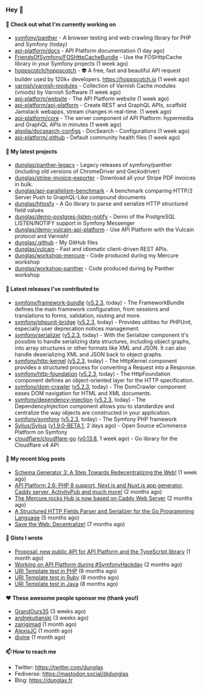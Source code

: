 ### Hey 👋

#### 👷 Check out what I'm currently working on

- [symfony/panther](https://github.com/symfony/panther) - A browser testing and web crawling library for PHP and Symfony (today)
- [api-platform/docs](https://github.com/api-platform/docs) - API Platform documentation (1 day ago)
- [FriendsOfSymfony/FOSHttpCacheBundle](https://github.com/FriendsOfSymfony/FOSHttpCacheBundle) - Use the FOSHttpCache library in your Symfony projects (1 week ago)
- [hoppscotch/hoppscotch](https://github.com/hoppscotch/hoppscotch) - 👽 A free, fast and beautiful API request builder used by 120k&#43; developers. https://hoppscotch.io (1 week ago)
- [varnish/varnish-modules](https://github.com/varnish/varnish-modules) - Collection of Varnish Cache modules (vmods) by Varnish Software (1 week ago)
- [api-platform/website](https://github.com/api-platform/website) - The API Platform website (1 week ago)
- [api-platform/api-platform](https://github.com/api-platform/api-platform) - Create REST and GraphQL APIs, scaffold Jamstack webapps, stream changes in real-time. (1 week ago)
- [api-platform/core](https://github.com/api-platform/core) - The server component of API Platform: hypermedia and GraphQL APIs in minutes (1 week ago)
- [algolia/docsearch-configs](https://github.com/algolia/docsearch-configs) - DocSearch - Configurations (1 week ago)
- [api-platform/.github](https://github.com/api-platform/.github) - Default community health files (1 week ago)

#### 🌱 My latest projects

- [dunglas/panther-legacy](https://github.com/dunglas/panther-legacy) - Legacy releases of symfony/panther (including old versions of ChromeDriver and Geckodriver)
- [dunglas/stripe-invoice-exporter](https://github.com/dunglas/stripe-invoice-exporter) - Download all your Stripe PDF invoices in bulk.
- [dunglas/api-parallelism-benchmark](https://github.com/dunglas/api-parallelism-benchmark) - A benchmark comparing HTTP/2 Server Push to GraphQL-Like compound documents
- [dunglas/httpsfv](https://github.com/dunglas/httpsfv) - A Go library to parse and serialize HTTP structured field values
- [dunglas/demo-postgres-listen-notify](https://github.com/dunglas/demo-postgres-listen-notify) - Demo of the PostgreSQL LISTEN/NOTIFY support in Symfony Messenger
- [dunglas/demo-vulcain-api-platform](https://github.com/dunglas/demo-vulcain-api-platform) - Use API Platform with the Vulcain protocol and Varnish!
- [dunglas/.github](https://github.com/dunglas/.github) - My GitHub files
- [dunglas/vulcain](https://github.com/dunglas/vulcain) - Fast and idiomatic client-driven REST APIs.
- [dunglas/workshop-mercure](https://github.com/dunglas/workshop-mercure) - Code produced during my Mercure workshop
- [dunglas/workshop-panther](https://github.com/dunglas/workshop-panther) - Code produced during by Panther workshop

#### 🔭 Latest releases I've contributed to

- [symfony/framework-bundle](https://github.com/symfony/framework-bundle) ([v5.2.3](https://github.com/symfony/framework-bundle/releases/tag/v5.2.3), today) - The FrameworkBundle defines the main framework configuration, from sessions and translations to forms, validation, routing and more.
- [symfony/phpunit-bridge](https://github.com/symfony/phpunit-bridge) ([v5.2.3](https://github.com/symfony/phpunit-bridge/releases/tag/v5.2.3), today) - Provides utilities for PHPUnit, especially user deprecation notices management.
- [symfony/serializer](https://github.com/symfony/serializer) ([v5.2.3](https://github.com/symfony/serializer/releases/tag/v5.2.3), today) - With the Serializer component it&#39;s possible to handle serializing data structures, including object graphs, into array structures or other formats like XML and JSON. It can also handle deserializing XML and JSON back to object graphs.
- [symfony/http-kernel](https://github.com/symfony/http-kernel) ([v5.2.3](https://github.com/symfony/http-kernel/releases/tag/v5.2.3), today) - The HttpKernel component provides a structured process for converting a Request into a Response.
- [symfony/http-foundation](https://github.com/symfony/http-foundation) ([v5.2.3](https://github.com/symfony/http-foundation/releases/tag/v5.2.3), today) - The HttpFoundation component defines an object-oriented layer for the HTTP specification.
- [symfony/dom-crawler](https://github.com/symfony/dom-crawler) ([v5.2.3](https://github.com/symfony/dom-crawler/releases/tag/v5.2.3), today) - The DomCrawler component eases DOM navigation for HTML and XML documents.
- [symfony/dependency-injection](https://github.com/symfony/dependency-injection) ([v5.2.3](https://github.com/symfony/dependency-injection/releases/tag/v5.2.3), today) - The DependencyInjection component allows you to standardize and centralize the way objects are constructed in your application.
- [symfony/symfony](https://github.com/symfony/symfony) ([v5.2.3](https://github.com/symfony/symfony/releases/tag/v5.2.3), today) - The Symfony PHP framework
- [Sylius/Sylius](https://github.com/Sylius/Sylius) ([v1.9.0-BETA.1](https://github.com/Sylius/Sylius/releases/tag/v1.9.0-BETA.1), 2 days ago) - Open Source eCommerce Platform on Symfony
- [cloudflare/cloudflare-go](https://github.com/cloudflare/cloudflare-go) ([v0.13.8](https://github.com/cloudflare/cloudflare-go/releases/tag/v0.13.8), 1 week ago) - Go library for the Cloudflare v4 API

#### 📜 My recent blog posts

- [Schema Generator 3: A Step Towards Redecentralizing the Web!](http://feedproxy.google.com/~r/dunglas/~3/-eYprhFHaXA/) (1 week ago)
- [API Platform 2.6: PHP 8 support, Next.js and Nuxt.js app generator, Caddy server, ActivityPub and much more!](http://feedproxy.google.com/~r/dunglas/~3/X1dkcrZS-qU/) (2 months ago)
- [The Mercure.rocks Hub is now based on Caddy Web Server](http://feedproxy.google.com/~r/dunglas/~3/MjBonxZ_8uQ/) (2 months ago)
- [A Structured HTTP Fields Parser and Serializer for the Go Programming Language](http://feedproxy.google.com/~r/dunglas/~3/ZbYscZI8Qx8/) (5 months ago)
- [Save the Web: Decentralize!](http://feedproxy.google.com/~r/dunglas/~3/sqGQq6DaW2s/) (7 months ago)

#### 📓 Gists I wrote

- [Proposal: new public API for API Platform and the TypeScript library](https://gist.github.com/4da2026f34bf7f18e1db955ef8a9b417) (1 month ago)
- [Working on API Platform during #SymfonyHackday](https://gist.github.com/3949272d40e6390cdd2850a4f312a02a) (2 months ago)
- [URI Template test in PHP](https://gist.github.com/5b10b586427cf66e78a968f82f80691a) (8 months ago)
- [URI Template test in Ruby](https://gist.github.com/ec793690f66167cb849c02284ecf748d) (8 months ago)
- [URI Template test in Java](https://gist.github.com/788b70312231d24e46d7632c634784f5) (8 months ago)

#### ❤️ These awesome people sponsor me (thank you!)

- [GrandOurs35](https://github.com/GrandOurs35) (3 weeks ago)
- [andrekutianski](https://github.com/andrekutianski) (3 weeks ago)
- [zairigimad](https://github.com/zairigimad) (1 month ago)
- [AlexisJC](https://github.com/AlexisJC) (1 month ago)
- [divine](https://github.com/divine) (1 month ago)

#### 📫 How to reach me

- Twitter: https://twitter.com/dunglas
- Fediverse: https://mastodon.social/@dunglas
- Blog: https://dunglas.fr
